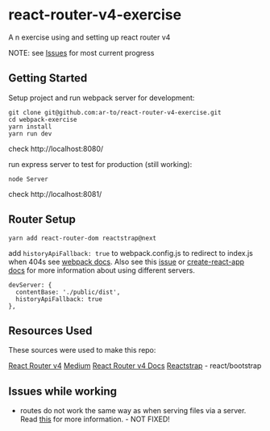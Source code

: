 # react-router-v4-exercise
A n exercise using and setting up react router v4

NOTE: see [Issues](#issues-while-working) for most current progress

## Getting Started

Setup project and run webpack server for development:

```
git clone git@github.com:ar-to/react-router-v4-exercise.git
cd webpack-exercise
yarn install
yarn run dev
```
check http://localhost:8080/

run express server to test for production (still working):

`node Server`

check http://localhost:8081/

## Router Setup

`yarn add react-router-dom reactstrap@next`

add `historyApiFallback: true` to webpack.config.js to redirect to index.js when 404s see [webpack docs](https://webpack.js.org/configuration/dev-server/#devserver-historyapifallback). Also see this [issue](https://github.com/ReactTraining/react-router/issues/5065) or [create-react-app docs](https://github.com/facebookincubator/create-react-app/blob/master/packages/react-scripts/template/README.md#serving-apps-with-client-side-routing) for more information about using different servers.

```
devServer: {
  contentBase: './public/dist',
  historyApiFallback: true
},
```

## Resources Used

These sources were used to make this repo:

[React Router v4](https://youtu.be/l9eyot_IXLY)
[Medium](https://medium.com/@pshrmn/a-simple-react-router-v4-tutorial-7f23ff27adf)
[React Router v4 Docs](https://reacttraining.com/react-router/)
[Reactstrap](https://reactstrap.github.io/) - react/bootstrap


## Issues while working

- routes do not work the same way as when serving files via a server. Read [this](https://stackoverflow.com/questions/27928372/react-router-urls-dont-work-when-refreshing-or-writting-manually) for more information.  - NOT FIXED!